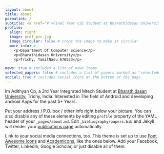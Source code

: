 ```yaml
---
layout: about
title: about
permalink: /
subtitle: <a href='#'>Final Year CSE Student at Bharathidasan University.</a>
profile:
  align: right
  image: prof_pic.jpg
  image_circular: false # crops the image to make it circular
  more_info: >
    <p>Department Of Computer Science</p>
    <p>Bharathidasan University</p>
    <p>Trichy, TamilNadu 676523</p>

news: true # includes a list of news items
selected_papers: false # includes a list of papers marked as "selected={true}"
social: true # includes social icons at the bottom of the page
---
```


Im Adithyan Cp, a 3rd Year Integrated Mtech Student at [Bharathidasan University](https://www.bdu.ac.in/), Trichy, India. Interested in The field of Android and developing android Apps for the past 5+ Years.

Put your address / P.O. box / other info right below your picture. You can also disable any of these elements by editing `profile` property of the YAML header of your `_pages/about.md`. Edit `_bibliography/papers.bib` and Jekyll will render your [publications page](/al-folio/publications/) automatically.

Link to your social media connections, too. This theme is set up to use [Font Awesome icons](https://fontawesome.com/) and [Academicons](https://jpswalsh.github.io/academicons/), like the ones below. Add your Facebook, Twitter, LinkedIn, Google Scholar, or just disable all of them.
